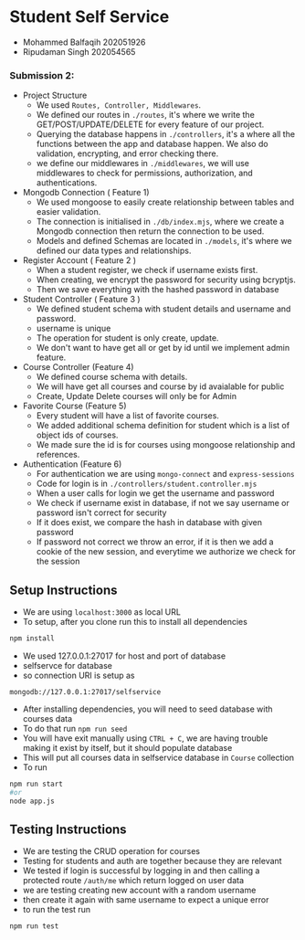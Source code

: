 # Student Self Service

- Mohammed Balfaqih 202051926
- Ripudaman Singh 202054565

### Submission 2:
- Project Structure
	- We used `Routes, Controller, Middlewares`.
	- We defined our routes in `./routes`, it's where we write the GET/POST/UPDATE/DELETE for every feature of our project.
	- Querying the database happens in `./controllers`, it's a where all the functions between the app and database happen. We also do validation, encrypting, and error checking there.
	- we define our middlewares in `./middlewares`, we will use middlewares to check for permissions, authorization, and authentications.
- Mongodb Connection ( Feature 1)
	- We used mongoose to easily create relationship between tables and easier validation.
	- The connection is initialised  in `./db/index.mjs`, where we create a Mongodb connection then return the connection to be used.
	- Models and defined Schemas are located in `./models`, it's where we defined our data types and relationships.
- Register Account ( Feature 2 )
	- When a student register, we check if username exists first.
	- When creating, we encrypt the password for security using bcryptjs.
	- Then we save everything with the hashed password in database
- Student Controller ( Feature 3 )
	- We defined student schema with student details and username and password.
	- username is unique
	- The operation for student is only create, update.
	- We don't want to have get all or get by id until we implement admin feature.
- Course Controller (Feature 4)
  - We defined course schema with details.
  - We will have get all courses and course by id avaialable for public
  - Create, Update Delete courses will only be for Admin
- Favorite Course (Feature 5)
  - Every student will have a list of favorite courses.
  - We added additional schema definition for student which is a list of object ids of courses.
  - We made sure the id is for courses using mongoose relationship and references.
- Authentication (Feature 6)
  - For authentication we are using `mongo-connect` and `express-sessions`
  - Code for login is in `./controllers/student.controller.mjs`
  - When a user calls for login we get the username and password
  - We check if username exist in database, if not we say username or password isn't correct for security
  - If it does exist, we compare the hash in database with given password
  - If password not correct we throw an error, if it is then we add a cookie of the new session, and everytime we authorize we check for the session


## Setup Instructions

- We are using `localhost:3000` as local URL
- To setup, after you clone run this to install all dependencies
```bash
npm install
```
- We used 127.0.0.1:27017 for host and port of database 
- selfservce for database
- so connection URI is setup as
```
mongodb://127.0.0.1:27017/selfservice
```
- After installing dependencies, you will need to seed database with courses data
- To do that run `npm run seed`
- You will have exit manually using `CTRL + C`, we are having trouble making it exist by itself, but it should populate database
- This will put all courses data in selfservice database in `Course` collection
- To run

```bash
npm run start
#or
node app.js
```

## Testing Instructions
- We are testing the CRUD operation for courses
- Testing for students and auth are together because they are relevant
- We tested if login is successful by logging in and then calling a protected route `/auth/me` which return logged on user data
- we are testing creating new account with a random username
- then create it again with same username to expect a unique error
- to run the test run
```bash
npm run test
```